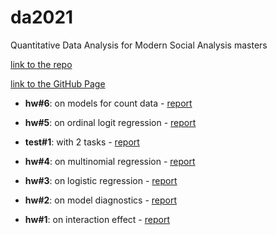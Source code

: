 # da2021
Quantitative Data Analysis for Modern Social Analysis masters

[link to the repo](https://github.com/dstsimokha/da2020)

[link to the GitHub Page](https://dstsimokha.github.io/)

  - **hw#6**: on models for count data - [report](sem6/hw6-r.html)

  - **hw#5**: on ordinal logit regression - [report](sem5/hw5-r.html)

  - **test#1**: with 2 tasks - [report](test1/test1.html)

  - **hw#4**: on multinomial regression - [report](sem4/hw4-py.html)

  - **hw#3**: on logistic regression - [report](sem3/hw3-py.html)

  - **hw#2**: on model diagnostics - [report](sem2/hw2-py.html)

  - **hw#1**: on interaction effect - [report](sem1/hw1-py.html)

